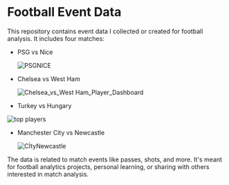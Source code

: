 # Football Event Data

This repository contains event data I collected or created for football analysis. It includes four matches:

- PSG vs Nice
  
  ![PSGNICE](https://github.com/user-attachments/assets/40c29d61-e5bb-490f-bbe6-1447631b0489)

- Chelsea vs West Ham

  ![Chelsea_vs_West Ham_Player_Dashboard](https://github.com/user-attachments/assets/ce6249f1-067b-4932-85b0-ac0b20b07cbd)

  
- Turkey vs Hungary

![top players](https://github.com/user-attachments/assets/f712d5a6-b11e-49fe-8ab7-58131119d7ff)

- Manchester City vs Newcastle

  ![CİtyNewcastle](https://github.com/user-attachments/assets/d410b4c4-8da9-48d1-b46e-bfb51862a314)


The data is related to match events like passes, shots, and more. It's meant for football analytics projects, personal learning, or sharing with others interested in match analysis.

